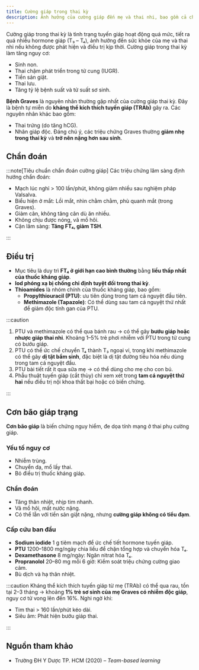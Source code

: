 ```yaml
---
title: Cường giáp trong thai kỳ
description: Ảnh hưởng của cường giáp đến mẹ và thai nhi, bao gồm cả chẩn đoán và hướng xử trí phù hợp.
---
```


Cường giáp trong thai kỳ là tình trạng tuyến giáp hoạt động quá mức, tiết ra quá nhiều hormone giáp (T₃ – T₄), ảnh hưởng đến sức khỏe của mẹ và thai nhi nếu không được phát hiện và điều trị kịp thời. Cường giáp trong thai kỳ làm tăng nguy cơ:

- Sinh non.
- Thai chậm phát triển trong tử cung (IUGR).
- Tiền sản giật.
- Thai lưu.
- Tăng tỷ lệ bệnh suất và tử suất sơ sinh.

**Bệnh Graves** là nguyên nhân thường gặp nhất của cường giáp thai kỳ. Đây là bệnh tự miễn do **kháng thể kích thích tuyến giáp (TRAb)** gây ra. Các nguyên nhân khác bao gồm:

- Thai trứng (do tăng hCG).
- Nhân giáp độc.
  Đáng chú ý, các triệu chứng Graves thường **giảm nhẹ trong thai kỳ** và **trở nên nặng hơn sau sinh**.

## Chẩn đoán

:::note[Tiêu chuẩn chẩn đoán cường giáp]
Các triệu chứng lâm sàng định hướng chẩn đoán:

- Mạch lúc nghỉ > 100 lần/phút, không giảm nhiều sau nghiệm pháp Valsalva.
- Biểu hiện ở mắt: Lồi mắt, nhìn chằm chằm, phù quanh mắt (trong Graves).
- Giảm cân, không tăng cân dù ăn nhiều.
- Không chịu được nóng, vã mồ hôi.
- Cận lâm sàng: **Tăng FT₄, giảm TSH**.

:::

## Điều trị

- Mục tiêu là duy trì **FT₄ ở giới hạn cao bình thường** bằng **liều thấp nhất của thuốc kháng giáp**.
- **Iod phóng xạ bị chống chỉ định tuyệt đối trong thai kỳ**.
- **Thioamides** là nhóm chính của thuốc kháng giáp, bao gồm:
  - **Propylthiouracil (PTU)**: ưu tiên dùng trong tam cá nguyệt đầu tiên.
  - **Methimazole (Tapazole)**: Có thể dùng sau tam cá nguyệt thứ nhất để giảm độc tính gan của PTU.

:::caution
1. PTU và methimazole có thể qua bánh rau → có thể gây **bướu giáp hoặc nhược giáp thai nhi**. Khoảng 1–5% trẻ phơi nhiễm với PTU trong tử cung có bướu giáp.
2. PTU có thể ức chế chuyển T₄ thành T₃ ngoại vi, trong khi methimazole có thể gây **dị tật bẩm sinh**, đặc biệt là dị tật đường tiêu hóa nếu dùng trong tam cá nguyệt đầu.
3. PTU bài tiết rất ít qua sữa mẹ → có thể dùng cho mẹ cho con bú.
4. Phẫu thuật tuyến giáp (cắt thùy) chỉ xem xét trong **tam cá nguyệt thứ hai** nếu điều trị nội khoa thất bại hoặc có biến chứng.

:::

## Cơn bão giáp trạng

**Cơn bão giáp** là biến chứng nguy hiểm, đe dọa tính mạng ở thai phụ cường giáp.

### Yếu tố nguy cơ

- Nhiễm trùng.
- Chuyển dạ, mổ lấy thai.
- Bỏ điều trị thuốc kháng giáp.

### Chẩn đoán

- Tăng thân nhiệt, nhịp tim nhanh.
- Vã mồ hôi, mất nước nặng.
- Có thể lẫn với tiền sản giật nặng, nhưng **cường giáp không có tiểu đạm**.

### Cấp cứu ban đầu

- **Sodium iodide** 1 g tiêm mạch để ức chế tiết hormone tuyến giáp.
- **PTU** 1200–1800 mg/ngày chia liều để chặn tổng hợp và chuyển hóa T₄.
- **Dexamethasone** 8 mg/ngày: Ngăn nitrat hóa T₄.
- **Propranolol** 20–80 mg mỗi 6 giờ: Kiểm soát triệu chứng cường giao cảm.
- Bù dịch và hạ thân nhiệt.

:::caution
Kháng thể kích thích tuyến giáp từ mẹ (TRAb) có thể qua rau, tồn tại 2–3 tháng → khoảng **1% trẻ sơ sinh của mẹ Graves có nhiễm độc giáp**, nguy cơ tử vong lên đến 16%. Nghi ngờ khi:

- Tim thai > 160 lần/phút kéo dài.
- Siêu âm: Phát hiện bướu giáp thai.

:::

## Nguồn tham khảo

- Trường ĐH Y Dược TP. HCM (2020) – _Team-based learning_
